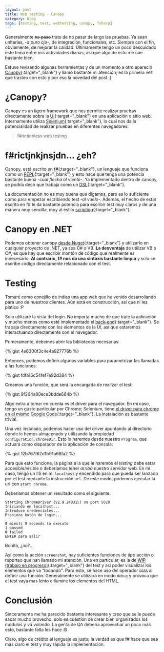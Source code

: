```yaml
---
layout: post
title: Web testing - Canopy
category: blog
tags: [testing, test, webtesting, canopy, fsharp]
---
```


Generalmente <del>no paso</del> trato de no pasar de largo las pruebas. Ya sean unitarias, *-a puro ojo-*, de integración, funcionales, etc. Siempre con el fin, obviamente, de mejorar la calidad. Últimamente tengo un poco descuidado este tema entre mis actividades diarias, asi que algo de esto me cae bastante bien.

Estuve revisando algunas herramientas y de un momento a otro apareció [Canopy](https://lefthandedgoat.github.io/canopy/){:target="_blank"} y llamó bastante mi atención; es la primera vez que trasteo con esto y por eso la novedad del post ;)

# ¿Canopy?
Canopy es un ligero framework que nos permite realizar pruebas directamente sobre la [UI](https://en.wikipedia.org/wiki/User_interface){:target="_blank"} en una aplicación o sitio web. Internamente utiliza [Selenium](http://www.seleniumhq.org/){:target="_blank"}, lo cual nos da la potencialidad de realizar pruebas en diferentes navegadores.

> f#rictionless web testing

# f#rictjnkjnsjdn… ¿eh?
Canopy, está escrito en [f#](http://fsharp.org/){:target="_blank"}, un lenguaje que funciona como un [REPL](https://en.wikipedia.org/wiki/Read%E2%80%93eval%E2%80%93print_loop){:target="_blank"} y esto hace que tenga una potencia bastante buena *-cual flecha al viento-*. Ya implementado dentro de canopy, se podría decir que trabaja como un [DSL](https://en.wikipedia.org/wiki/Domain-specific_language){:target="_blank"}.

La documentación no es muy buena que digamos, pero es lo suficiente como para empezar escribiendo test *-al vuelo-*. Además, el hecho de estar escrito en f# le da bastante potencia para escribir test muy claros y de una manera muy sencilla, muy al estilo [scripting](https://en.wikipedia.org/wiki/Scripting_language){:target="_blank"}.

# Canopy en .NET
Podemos obtener canopy [desde Nuget](https://www.nuget.org/packages/canopy/){:target="_blank"} y utilizarlo en cualquier proyecto de .NET, ya sea C# o VB. **La desventaja** de utilizar VB o C#, es que hay que escribir montón de código que realmente es innecesario. **Al contrario, f# nos da una sintaxis bastante limpia** y solo se escribe código directamente relacionado con el test.

# Testing
Tomaré como conejillo de indias una app web que he venido desarrollando para uno de nuestros clientes. Aún está en construcción, así que ni les platico :P

Solo utilizaré la vista del login. No importa mucho de que trate la aplicación y mucho menos como esté implementado el [back-end](https://en.wikipedia.org/wiki/Front_and_back_ends){:target="_blank"}. Se trabaja directamente con los elementos de la UI, así que estaremos interactuando directamente con el navegador.

Primeramente, debemos abrir las bibliotecas necesarias:

{% gist 4e6300f3c4e4a927776b %}

Entonces, podemos definir algunas variables para parametrizar las llamadas a las funciones:

{% gist fdfa16c54fef7e92d384 %}

Creamos una función, que será la encargada de realizar el test:

{% gist 9f264a80ece3bdde664b %}

Algo extra a tomar en cuenta es el driver para el navegador. En mi caso, tengo un gusto particular por Chrome; Selenium, tiene [el driver para chrome en el mismo Google Code](https://code.google.com/p/selenium/downloads/list){:target="_blank"}. La instalación es bastante trivial.

Una vez instalado, podemos hacer uso del driver apuntando al directorio donde lo hemos almacenado y utilizando la propiedad `configuration.chromeDir`. Esto lo haremos desde nuestro `Program`, que actuará como disparador de la aplicación de consola:

{% gist 12b767f62d1b91b69fa2 %}

Para que esto funcione, la página a la que le haremos el *testing* debe estar accesible/visible o deberíamos tener *arriba* nuestro servidor web. En mi caso, tengo un IIS en mi `localhost` y encendido para que pueda ser lanzado por el test mediante la instrucción `url`. De este modo, podemos ejecutar la url con `start chrome`.

Deberíamos obtener un resultado como el siguiente:

    Starting ChromeDriver (v2.9.248315) on port 5020
    Iniciando en localhost...
    Introduce credenciales...
    Presiona botón de login...

    0 minuts 0 seconds to execute
    1 passed
    0 failed
    ENTER para salir

Bonito, ¿no?…

Así como la acción `screenshot`, hay suficientes funciones de tipo acción o reporteo que han llamado mi atención. Una en particular, es la de [WIP (trabajo en progreso)](https://lefthandedgoat.github.io/canopy/testing.html){:target="_blank"} del test y asi poder visualizar los elementos que va *“tocando”*. Para esto, se hace uso del operador `&&&&` al definir una función. Generalmente se utilizará en modo `debug` y provoca que el test vaya mas lento e ilumine los elementos del HTML.

# Conclusión
Sinceramente me ha parecido bastante interesante y creo que se le puede sacar mucho provecho, solo es cuestión de crear bien organizados los módulos y *va volando*. La genta de QA debería aprovechar un poco más esto, bastante falta les hace :B

Claro, algo de crédito al lenguaje es justo; la verdad es que f# hace que sea más claro el test y muy rápida la implementación.
